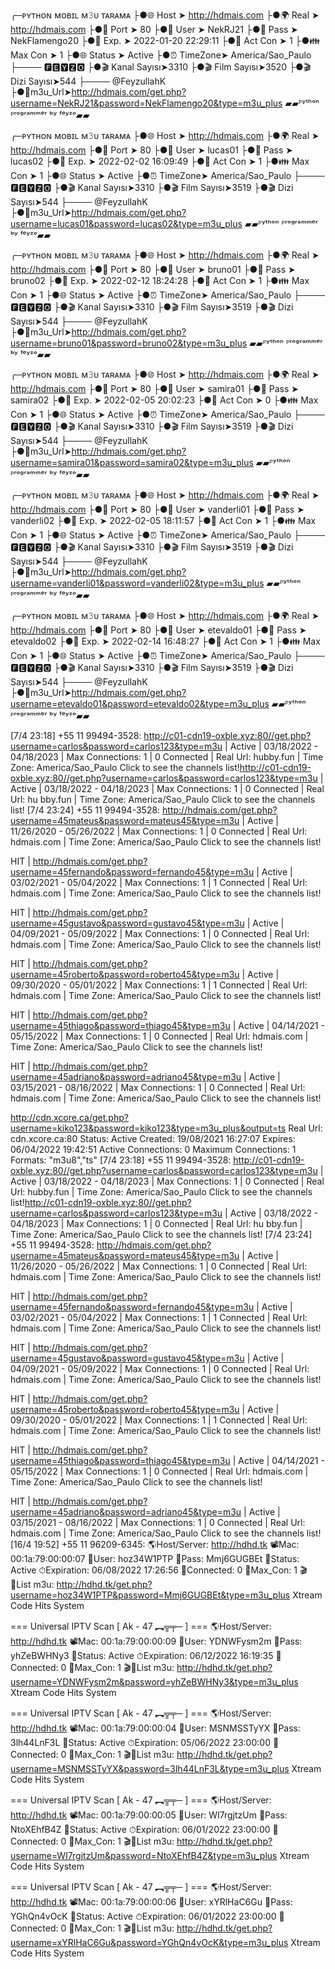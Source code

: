 
╭─ᴘʏᴛʜᴏɴ ᴍᴏʙɪʟ ᴍ𝟹ᴜ ᴛᴀʀᴀᴍᴀ
├●🌐 Host ➤ http://hdmais.com
├●🌍 Real ➤ http://hdmais.com
├●📡 Port ➤ 80
├●👩‍ User ➤ NekRJ21
├●🔑 Pass ➤ NekFlamengo20
├●📆 Exp. ➤ 2022-01-20 22:29:11 
├●👩 Act Con ➤ 1
├●👪 Max Con ➤ 1 
├●🌐 Status ➤ Active
├●⏰ TimeZone➤ America/Sao_Paulo
├──── 🅵🅴🆈🆉🅾️
├●🎬 Kanal Sayısı➤3310
├●🎬 Film Sayısı➤3520
├●🎬 Dizi Sayısı➤544
├──── @FeyzullahK
├●🔗m3u_Url➤http://hdmais.com/get.php?username=NekRJ21&password=NekFlamengo20&type=m3u_plus
▰▰ᴾʸᵗʰᵒⁿ ᴾʳᵒᵍʳᵃᵐᵐᵉʳ ᵇʸ ᶠᵉʸᶻᵒ▰▰
   

╭─ᴘʏᴛʜᴏɴ ᴍᴏʙɪʟ ᴍ𝟹ᴜ ᴛᴀʀᴀᴍᴀ
├●🌐 Host ➤ http://hdmais.com
├●🌍 Real ➤ http://hdmais.com
├●📡 Port ➤ 80
├●👩‍ User ➤ lucas01
├●🔑 Pass ➤ lucas02
├●📆 Exp. ➤ 2022-02-02 16:09:49 
├●👩 Act Con ➤ 1
├●👪 Max Con ➤ 1 
├●🌐 Status ➤ Active
├●⏰ TimeZone➤ America/Sao_Paulo
├──── 🅵🅴🆈🆉🅾️
├●🎬 Kanal Sayısı➤3310
├●🎬 Film Sayısı➤3519
├●🎬 Dizi Sayısı➤544
├──── @FeyzullahK
├●🔗m3u_Url➤http://hdmais.com/get.php?username=lucas01&password=lucas02&type=m3u_plus
▰▰ᴾʸᵗʰᵒⁿ ᴾʳᵒᵍʳᵃᵐᵐᵉʳ ᵇʸ ᶠᵉʸᶻᵒ▰▰
   

╭─ᴘʏᴛʜᴏɴ ᴍᴏʙɪʟ ᴍ𝟹ᴜ ᴛᴀʀᴀᴍᴀ
├●🌐 Host ➤ http://hdmais.com
├●🌍 Real ➤ http://hdmais.com
├●📡 Port ➤ 80
├●👩‍ User ➤ bruno01
├●🔑 Pass ➤ bruno02
├●📆 Exp. ➤ 2022-02-12 18:24:28 
├●👩 Act Con ➤ 1
├●👪 Max Con ➤ 1 
├●🌐 Status ➤ Active
├●⏰ TimeZone➤ America/Sao_Paulo
├──── 🅵🅴🆈🆉🅾️
├●🎬 Kanal Sayısı➤3310
├●🎬 Film Sayısı➤3519
├●🎬 Dizi Sayısı➤544
├──── @FeyzullahK
├●🔗m3u_Url➤http://hdmais.com/get.php?username=bruno01&password=bruno02&type=m3u_plus
▰▰ᴾʸᵗʰᵒⁿ ᴾʳᵒᵍʳᵃᵐᵐᵉʳ ᵇʸ ᶠᵉʸᶻᵒ▰▰
   

╭─ᴘʏᴛʜᴏɴ ᴍᴏʙɪʟ ᴍ𝟹ᴜ ᴛᴀʀᴀᴍᴀ
├●🌐 Host ➤ http://hdmais.com
├●🌍 Real ➤ http://hdmais.com
├●📡 Port ➤ 80
├●👩‍ User ➤ samira01
├●🔑 Pass ➤ samira02
├●📆 Exp. ➤ 2022-02-05 20:02:23 
├●👩 Act Con ➤ 0
├●👪 Max Con ➤ 1 
├●🌐 Status ➤ Active
├●⏰ TimeZone➤ America/Sao_Paulo
├──── 🅵🅴🆈🆉🅾️
├●🎬 Kanal Sayısı➤3310
├●🎬 Film Sayısı➤3519
├●🎬 Dizi Sayısı➤544
├──── @FeyzullahK
├●🔗m3u_Url➤http://hdmais.com/get.php?username=samira01&password=samira02&type=m3u_plus
▰▰ᴾʸᵗʰᵒⁿ ᴾʳᵒᵍʳᵃᵐᵐᵉʳ ᵇʸ ᶠᵉʸᶻᵒ▰▰
   

╭─ᴘʏᴛʜᴏɴ ᴍᴏʙɪʟ ᴍ𝟹ᴜ ᴛᴀʀᴀᴍᴀ
├●🌐 Host ➤ http://hdmais.com
├●🌍 Real ➤ http://hdmais.com
├●📡 Port ➤ 80
├●👩‍ User ➤ vanderli01
├●🔑 Pass ➤ vanderli02
├●📆 Exp. ➤ 2022-02-05 18:11:57 
├●👩 Act Con ➤ 1
├●👪 Max Con ➤ 1 
├●🌐 Status ➤ Active
├●⏰ TimeZone➤ America/Sao_Paulo
├──── 🅵🅴🆈🆉🅾️
├●🎬 Kanal Sayısı➤3310
├●🎬 Film Sayısı➤3519
├●🎬 Dizi Sayısı➤544
├──── @FeyzullahK
├●🔗m3u_Url➤http://hdmais.com/get.php?username=vanderli01&password=vanderli02&type=m3u_plus
▰▰ᴾʸᵗʰᵒⁿ ᴾʳᵒᵍʳᵃᵐᵐᵉʳ ᵇʸ ᶠᵉʸᶻᵒ▰▰
   

╭─ᴘʏᴛʜᴏɴ ᴍᴏʙɪʟ ᴍ𝟹ᴜ ᴛᴀʀᴀᴍᴀ
├●🌐 Host ➤ http://hdmais.com
├●🌍 Real ➤ http://hdmais.com
├●📡 Port ➤ 80
├●👩‍ User ➤ etevaldo01
├●🔑 Pass ➤ etevaldo02
├●📆 Exp. ➤ 2022-02-14 16:48:27 
├●👩 Act Con ➤ 1
├●👪 Max Con ➤ 1 
├●🌐 Status ➤ Active
├●⏰ TimeZone➤ America/Sao_Paulo
├──── 🅵🅴🆈🆉🅾️
├●🎬 Kanal Sayısı➤3310
├●🎬 Film Sayısı➤3519
├●🎬 Dizi Sayısı➤544
├──── @FeyzullahK
├●🔗m3u_Url➤http://hdmais.com/get.php?username=etevaldo01&password=etevaldo02&type=m3u_plus
▰▰ᴾʸᵗʰᵒⁿ ᴾʳᵒᵍʳᵃᵐᵐᵉʳ ᵇʸ ᶠᵉʸᶻᵒ▰▰

[7/4 23:18] +55 11 99494-3528: http://c01-cdn19-oxble.xyz:80//get.php?username=carlos&password=carlos123&type=m3u | Active | 03/18/2022 - 04/18/2023 | Max Connections: 1 | 0 Connected | Real Url: hubby.fun | Time Zone: America/Sao_Paulo
Click to see the channels list!http://c01-cdn19-oxble.xyz:80//get.php?username=carlos&password=carlos123&type=m3u | Active | 03/18/2022 - 04/18/2023 | Max Connections: 1 | 0 Connected | Real Url: hu
bby.fun | Time Zone: America/Sao_Paulo
Click to see the channels list!
[7/4 23:24] +55 11 99494-3528: http://hdmais.com/get.php?username=45mateus&password=mateus45&type=m3u | Active | 11/26/2020 - 05/26/2022 | Max Connections: 1 | 0 Connected | Real Url: hdmais.com | Time Zone: America/Sao_Paulo
Click to see the channels list!

HIT | http://hdmais.com/get.php?username=45fernando&password=fernando45&type=m3u | Active | 03/02/2021 - 05/04/2022 | Max Connections: 1 | 1 Connected | Real Url: hdmais.com | Time Zone: America/Sao_Paulo
Click to see the channels list!

HIT | http://hdmais.com/get.php?username=45gustavo&password=gustavo45&type=m3u | Active | 04/09/2021 - 05/09/2022 | Max Connections: 1 | 0 Connected | Real Url: hdmais.com | Time Zone: America/Sao_Paulo
Click to see the channels list!

HIT | http://hdmais.com/get.php?username=45roberto&password=roberto45&type=m3u | Active | 09/30/2020 - 05/01/2022 | Max Connections: 1 | 1 Connected | Real Url: hdmais.com | Time Zone: America/Sao_Paulo
Click to see the channels list!

HIT | http://hdmais.com/get.php?username=45thiago&password=thiago45&type=m3u | Active | 04/14/2021 - 05/15/2022 | Max Connections: 1 | 0 Connected | Real Url: hdmais.com | Time Zone: America/Sao_Paulo
Click to see the channels list!

HIT | http://hdmais.com/get.php?username=45adriano&password=adriano45&type=m3u | Active | 03/15/2021 - 08/16/2022 | Max Connections: 1 | 0 Connected | Real Url: hdmais.com | Time Zone: America/Sao_Paulo
Click to see the channels list!

http://cdn.xcore.ca/get.php?username=kiko123&password=kiko123&type=m3u_plus&output=ts
Real Url: cdn.xcore.ca:80     Status: Active    Created: 19/08/2021 16:27:07     Expires: 06/04/2022 19:42:51    Active Connections: 0     Maximum Connections: 1     Formats: "m3u8","ts"
[7/4 23:18] +55 11 99494-3528: http://c01-cdn19-oxble.xyz:80//get.php?username=carlos&password=carlos123&type=m3u | Active | 03/18/2022 - 04/18/2023 | Max Connections: 1 | 0 Connected | Real Url: hubby.fun | Time Zone: America/Sao_Paulo
Click to see the channels list!http://c01-cdn19-oxble.xyz:80//get.php?username=carlos&password=carlos123&type=m3u | Active | 03/18/2022 - 04/18/2023 | Max Connections: 1 | 0 Connected | Real Url: hu
bby.fun | Time Zone: America/Sao_Paulo
Click to see the channels list!
[7/4 23:24] +55 11 99494-3528: http://hdmais.com/get.php?username=45mateus&password=mateus45&type=m3u | Active | 11/26/2020 - 05/26/2022 | Max Connections: 1 | 0 Connected | Real Url: hdmais.com | Time Zone: America/Sao_Paulo
Click to see the channels list!

HIT | http://hdmais.com/get.php?username=45fernando&password=fernando45&type=m3u | Active | 03/02/2021 - 05/04/2022 | Max Connections: 1 | 1 Connected | Real Url: hdmais.com | Time Zone: America/Sao_Paulo
Click to see the channels list!

HIT | http://hdmais.com/get.php?username=45gustavo&password=gustavo45&type=m3u | Active | 04/09/2021 - 05/09/2022 | Max Connections: 1 | 0 Connected | Real Url: hdmais.com | Time Zone: America/Sao_Paulo
Click to see the channels list!

HIT | http://hdmais.com/get.php?username=45roberto&password=roberto45&type=m3u | Active | 09/30/2020 - 05/01/2022 | Max Connections: 1 | 1 Connected | Real Url: hdmais.com | Time Zone: America/Sao_Paulo
Click to see the channels list!

HIT | http://hdmais.com/get.php?username=45thiago&password=thiago45&type=m3u | Active | 04/14/2021 - 05/15/2022 | Max Connections: 1 | 0 Connected | Real Url: hdmais.com | Time Zone: America/Sao_Paulo
Click to see the channels list!

HIT | http://hdmais.com/get.php?username=45adriano&password=adriano45&type=m3u | Active | 03/15/2021 - 08/16/2022 | Max Connections: 1 | 0 Connected | Real Url: hdmais.com | Time Zone: America/Sao_Paulo
Click to see the channels list!
[16/4 19:52] +55 11 96209-6345: 🌎Host/Server: http://hdhd.tk
  📽Mac: 00:1a:79:00:00:07
  👥User: hoz34W1PTP
  🔑Pass: Mmj6GUGBEt
  🚦Status: Active
  ⏱Expiration: 06/08/2022 17:26:56
  🔌Connected: 0
  🚌Max_Con: 1
  🎬🔗List m3u: http://hdhd.tk/get.php?username=hoz34W1PTP&password=Mmj6GUGBEt&type=m3u_plus
Xtream Code Hits System

=== Universal IPTV Scan [ Ak - 47 ︻╦╤─ ] === 
  🌎Host/Server: http://hdhd.tk
  📽Mac: 00:1a:79:00:00:09
  👥User: YDNWFysm2m
  🔑Pass: yhZeBWHNy3
  🚦Status: Active
  ⏱Expiration: 06/12/2022 16:19:35
  🔌Connected: 0
  🚌Max_Con: 1
  🎬🔗List m3u: http://hdhd.tk/get.php?username=YDNWFysm2m&password=yhZeBWHNy3&type=m3u_plus
Xtream Code Hits System

=== Universal IPTV Scan [ Ak - 47 ︻╦╤─ ] === 
  🌎Host/Server: http://hdhd.tk
  📽Mac: 00:1a:79:00:00:04
  👥User: MSNMSSTyYX
  🔑Pass: 3lh44LnF3L
  🚦Status: Active
  ⏱Expiration: 05/06/2022 23:00:00
  🔌Connected: 0
  🚌Max_Con: 1
  🎬🔗List m3u: http://hdhd.tk/get.php?username=MSNMSSTyYX&password=3lh44LnF3L&type=m3u_plus
Xtream Code Hits System

=== Universal IPTV Scan [ Ak - 47 ︻╦╤─ ] === 
  🌎Host/Server: http://hdhd.tk
  📽Mac: 00:1a:79:00:00:05
  👥User: WI7rgjtzUm
  🔑Pass: NtoXEhfB4Z
  🚦Status: Active
  ⏱Expiration: 06/01/2022 23:00:00
  🔌Connected: 0
  🚌Max_Con: 1
  🎬🔗List m3u: http://hdhd.tk/get.php?username=WI7rgjtzUm&password=NtoXEhfB4Z&type=m3u_plus
Xtream Code Hits System

=== Universal IPTV Scan [ Ak - 47 ︻╦╤─ ] === 
  🌎Host/Server: http://hdhd.tk
  📽Mac: 00:1a:79:00:00:06
  👥User: xYRlHaC6Gu
  🔑Pass: YGhQn4vOcK
  🚦Status: Active
  ⏱Expiration: 06/01/2022 23:00:00
  🔌Connected: 0
  🚌Max_Con: 1
  🎬🔗List m3u: http://hdhd.tk/get.php?username=xYRlHaC6Gu&password=YGhQn4vOcK&type=m3u_plus
Xtream Code Hits System
